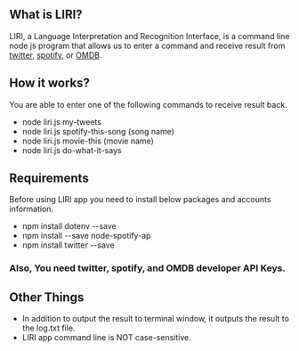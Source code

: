 ## What is LIRI?
LIRI, a Language Interpretation and Recognition Interface, is a command line node js program that allows us to enter a command and receive result from [twitter](https://twitter.com/), [spotify](https://www.spotify.com/us/), or [OMDB](http://www.imdb.com/).

## How it works?
You are able to enter one of the following commands to receive result back.
 * node liri.js my-tweets
 * node liri.js spotify-this-song (song name)
 * node liri.js movie-this (movie name)
 * node liri.js do-what-it-says

## Requirements

Before using LIRI app you need to install  below packages and accounts information.

* npm install dotenv --save
* npm install --save node-spotify-ap
* npm install twitter --save
### Also, You need twitter, spotify, and  OMDB developer API Keys.

## Other Things

* In addition to output the result to terminal window, it outputs the result to the log.txt file.
* LIRI app command line is NOT case-sensitive.



